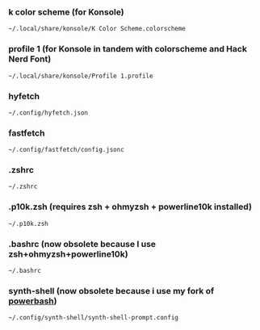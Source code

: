 

### k color scheme (for Konsole)
`~/.local/share/konsole/K Color Scheme.colorscheme`

### profile 1 (for Konsole in tandem with colorscheme and Hack Nerd Font)
`~/.local/share/konsole/Profile 1.profile`

### hyfetch
`~/.config/hyfetch.json`

### fastfetch
`~/.config/fastfetch/config.jsonc`

### .zshrc
`~/.zshrc`

### .p10k.zsh (requires zsh + ohmyzsh + powerline10k installed)
`~/.p10k.zsh`

### .bashrc (now obsolete because I use zsh+ohmyzsh+powerline10k)
`~/.bashrc`
### synth-shell (now obsolete because i use my fork of [powerbash](https://github.com/katzerax/powerbash))
`~/.config/synth-shell/synth-shell-prompt.config`